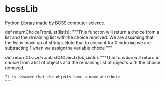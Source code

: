 # bcssLib
Python Library made by BCSS computer science.

def returnChoiceFromList(listIn):
    """This function will return a choice from a list and the remaining list
    with the choice removed.
    We are assuming that the list is made up of strings.
    Note that to account for 0 indexing we are subtracting 1 when we assign the
    variable choice
    """
    
def returnChoiceFromListOfObjects(objListIn):
    """This function will return a choice from a list of objects and the remaining
    list of objects with the choice removed.

    It is assumed that the objects have a name attribute.
    """
